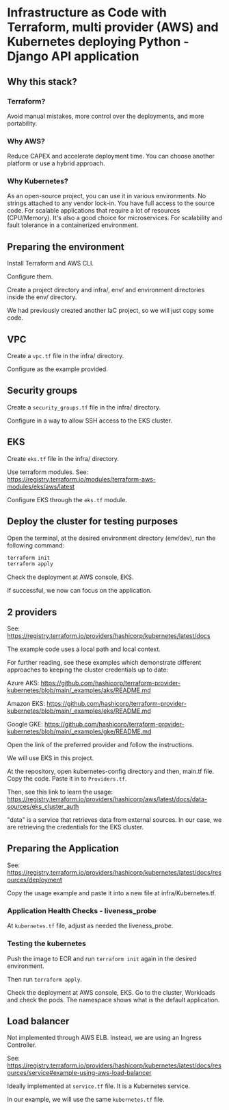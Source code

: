 # Infrastructure as Code with Terraform, multi provider (AWS) and Kubernetes deploying Python - Django API application

## Why this stack?

### Terraform?

Avoid manual mistakes, more control over the deployments, and more portability.

### Why AWS?

Reduce CAPEX and accelerate deployment time. You can choose another platform or use a hybrid approach.

### Why Kubernetes?

As an open-source project, you can use it in various environments. No strings attached to any vendor lock-in. You have full access to the source code.
For scalable applications that require a lot of resources (CPU/Memory). It's also a good choice for microservices.
For scalability and fault tolerance in a containerized environment.

## Preparing the environment

Install Terraform and AWS CLI.

Configure them.

Create a project directory and infra/, env/ and environment directories inside the env/ directory.

We had previously created another IaC project, so we will just copy some code.

## VPC

Create a `vpc.tf` file in the infra/ directory.

Configure as the example provided.

## Security groups

Create a `security_groups.tf` file in the infra/ directory.

Configure in a way to allow SSH access to the EKS cluster.

## EKS

Create `eks.tf` file in the infra/ directory.

Use terraform modules.
See: https://registry.terraform.io/modules/terraform-aws-modules/eks/aws/latest


Configure EKS through the `eks.tf` module.


## Deploy the cluster for testing purposes

Open the terminal, at the desired environment directory (env/dev), run the following command:

```bash
terraform init
terraform apply
```

Check the deployment at AWS console, EKS.

If successful, we now can focus on the application.

## 2 providers

See: https://registry.terraform.io/providers/hashicorp/kubernetes/latest/docs

The example code uses a local path and local context.

For further reading, see these examples which demonstrate different approaches to keeping the cluster credentials up to date:

Azure AKS: https://github.com/hashicorp/terraform-provider-kubernetes/blob/main/_examples/aks/README.md

Amazon EKS: https://github.com/hashicorp/terraform-provider-kubernetes/blob/main/_examples/eks/README.md

Google GKE: https://github.com/hashicorp/terraform-provider-kubernetes/blob/main/_examples/gke/README.md

Open the link of the preferred provider and follow the instructions.

We will use EKS in this project.

At the repository, open kubernetes-config directory and then, main.tf file. Copy the code. Paste it in to `Providers.tf`.

Then, see this link to learn the usage: https://registry.terraform.io/providers/hashicorp/aws/latest/docs/data-sources/eks_cluster_auth

"data" is a service that retrieves data from external sources. In our case, we are retrieving the credentials for the EKS cluster.

## Preparing the Application

See: https://registry.terraform.io/providers/hashicorp/kubernetes/latest/docs/resources/deployment

Copy the usage example and paste it into a new file at infra/Kubernetes.tf.

### Application Health Checks - liveness_probe

At `kubernetes.tf` file, adjust as needed the liveness_probe.

### Testing the kubernetes

Push the image to ECR and run `terraform init` again in the desired environment.

Then run `terraform apply`.

Check the deployment at AWS console, EKS.
Go to the cluster, Workloads and check the pods. The namespace shows what is the default application.

## Load balancer

Not implemented through AWS ELB.
Instead, we are using an Ingress Controller.

<!-- See: https://kubernetes.io/docs/concepts/services-networking/ingress-controllers/ -->

See: https://registry.terraform.io/providers/hashicorp/kubernetes/latest/docs/resources/service#example-using-aws-load-balancer

Ideally implemented at `service.tf` file. It is a Kubernetes service.

In our example, we will use the same `kubernetes.tf` file.


